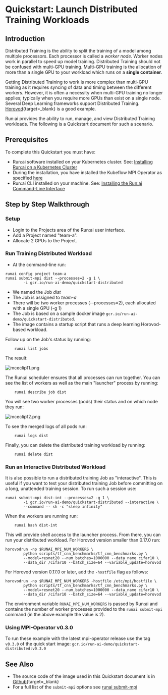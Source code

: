 # Quickstart: Launch Distributed Training Workloads

## Introduction

Distributed Training is the ability to split the training of a model among multiple processors. Each processor is called a _worker node_. Worker nodes work in parallel to speed up model training. Distributed Training should not be confused with multi-GPU training. Multi-GPU training is the allocation of more than a single GPU to your workload which runs on a __single container__.

Getting Distributed Training to work is more complex than multi-GPU training as it requires syncing of data and timing between the different workers. However, it is often a necessity when multi-GPU training no longer applies; typically when you require more GPUs than exist on a single node. Several Deep Learning frameworks support Distributed Training. [Horovod](https://eng.uber.com/horovod/){target=_blank} is a good example.

Run:ai provides the ability to run, manage, and view Distributed Training workloads. The following is a Quickstart document for such a scenario.

## Prerequisites

To complete this Quickstart you must have:

* Run:ai software installed on your Kubernetes cluster. See: [Installing Run:ai on a Kubernetes Cluster](../../admin/runai-setup/installation-types.md)
* During the installation, you have installed the Kubeflow MPI Operator as specified [here](../../../admin/runai-setup/cluster-setup/cluster-prerequisites/#distributed-training-via-kubeflow-mpi)
* Run:ai CLI installed on your machine. See: [Installing the Run:ai Command-Line Interface](../../admin/researcher-setup/cli-install.md)

## Step by Step Walkthrough

### Setup

*   Login to the Projects area of the Run:ai user interface.
*   Add a Project named "team-a".
*   Allocate 2 GPUs to the Project.

### Run Training Distributed Workload

*   At the command-line run:

``` shell
runai config project team-a
runai submit-mpi dist --processes=2 -g 1 \
        -i gcr.io/run-ai-demo/quickstart-distributed
```

*   We named the Job _dist_
*   The Job is assigned to _team-a_
*   There will be two worker processes (--processes=2), each allocated with a single GPU (-g 1)
*   The Job is based on a sample docker image ``gcr.io/run-ai-demo/quickstart-distributed``.
*   The image contains a startup script that runs a deep learning Horovod-based workload.


Follow up on the Job's status by running:

        runai list jobs

The result:

![mceclip11.png](img/mceclip11.png)

The Run:ai scheduler ensures that all processes can run together. You can see the list of workers as well as the main "launcher" process by running:

        runai describe job dist

You will see two worker processes (pods) their status and on which node they run:

![mceclip12.png](img/mceclip12.png)

To see the merged logs of all pods run:

        runai logs dist

Finally, you can delete the distributed training workload by running:

        runai delete dist

### Run an Interactive Distributed Workload

It is also possible to run a distributed training Job as "interactive". This is useful if you want to test your distributed training Job before committing on a long, unattended training session. To run such a session use:

``` shell
runai submit-mpi dist-int --processes=2 -g 1 \
        -i gcr.io/run-ai-demo/quickstart-distributed --interactive \
        --command -- sh -c "sleep infinity" 
```

When the workers are running run:

        runai bash dist-int

This will provide shell access to the launcher process. From there, you can run your distributed workload. For Horovod version smaller than 0.17.0 run:

``` shell
horovodrun -np $RUNAI_MPI_NUM_WORKERS \
        python scripts/tf_cnn_benchmarks/tf_cnn_benchmarks.py \
        --model=resnet20 --num_batches=1000000 --data_name cifar10 \
        --data_dir /cifar10 --batch_size=64 --variable_update=horovod
```

For Horovod version 0.17.0 or later, add the `-hostfile` flag as follows:

``` shell
horovodrun -np $RUNAI_MPI_NUM_WORKERS -hostfile /etc/mpi/hostfile \
        python scripts/tf_cnn_benchmarks/tf_cnn_benchmarks.py \
        --model=resnet20 --num_batches=1000000 --data_name cifar10 \
        --data_dir /cifar10 --batch_size=64 --variable_update=horovod 
```


The environment variable ``RUNAI_MPI_NUM_WORKERS`` is passed by Run:ai and contains the number of worker processes provided to the ``runai submit-mpi`` command (in the above example the value is 2).

### Using MPI-Operator v0.3.0

To run these example with the latest mpi-operator release use the tag `v0.3.0` of the quick start image: `gcr.io/run-ai-demo/quickstart-distributed:v0.3.0`

## See Also

*   The source code of the image used in this Quickstart document is in [Github](https://github.com/run-ai/docs/tree/master/quickstart/distributed){target=_blank}
*   For a full list of the ``submit-mpi`` options see [runai submit-mpi](../cli-reference/runai-submit-mpi.md)
